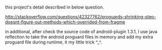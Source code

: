 this project's detail described in below question.

http://stackoverflow.com/questions/42327762/proguards-shrinking-step-doesnt-figure-out-methods-which-overrided-from-fragme

in additional, after check the source code of android-plugin 1.3.1, I use java reflection to take the android proguard files in memory and add my extra proguard file during runtime, it my little trick ^_^.
